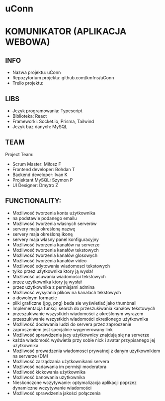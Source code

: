 # uConn
# KOMUNIKATOR (APLIKACJA WEBOWA)

## INFO
- Nazwa projektu:        uConn
- Repozytorium projektu: github.com/kmfns/uConn
- Trello projektu:       

## LIBS
- Jezyk programowania:   Typescript
- Biblioteka:            React
- Frameworki:            Socket.io, Prisma, Tailwind
- Jezyk baz danych:      MySQL

## TEAM
Project Team:
 - Scrum Master:          Miłosz F
 - Frontend developer:    Bohdan T
 - Backend developer:     Ivan K
 - Projektant MySQL:      Szymon P
 - UI Designer:           Dmytro Z

## FUNCTIONALITY:
 - Możliwość tworzenia konta użytkownika
  - na podstawie podanego emailu
 - Możliwość tworzenia własnych serverów
  - servery maja określoną nazwę
  - servery maja określoną ikonę
  - servery maja wlasny panel konfiguracyjny
 - Możliwość tworzenia kanałów na serverze
  - Możliwość tworzenia kanałów tekstowych
  - Możliwość tworzenia kanałów glosowych
  - Możliwość tworzenia kanałów video
 - Możliwość edytowania wiadomosci tekstowych
  - tylko przez użytkownika ktory ją wysłał
 - Możliwość usuwania wiadomości tekstowych
  - przez użytkownika ktory ją wysłał
  - przez użytkownika z permisjami admina
 - Możliwość wysyłania plików na kanałach tekstowych
  - o dowolnym formacie
  - pliki graficzne (jpg, png) beda sie wyświetlać jako thumbnail
 - Implementacja funkcji search do przeszukiwania kanałów tekstowych
  - przeszukiwanie wszystkich wiadomości z określonym wyrazem
  - przeszukiwanie wszystkich wiadomości określonego użytkownika
 - Możliwość dodawania ludzi do servera przez zaproszenie
  - zaproszeniem jest specjalnie wygenerowany link
 - Możliwość sprawdzenia jacy użytkownicy znajdują się na serverze
  - każda wiadomość wyświetla przy sobie nick i avatar przypisanego jej użytkownika
 - Możliwość prowadzenia wiadomosci prywatnej z danym uzytkownikiem na serverze (DM)
 - Możliwość zarządzania użytkownikami servera
  - Możliwość nadawania im permisji moderatora
  - Możliwość kickowania użytkownika
  - Możliwość banowania użytkownika
 - Nieskończone wczytywanie: optymalizacja aplikacji poprzez dynamiczne wczytywanie wiadomości
 - Możliwość sprawdzenia jakości połączenia
